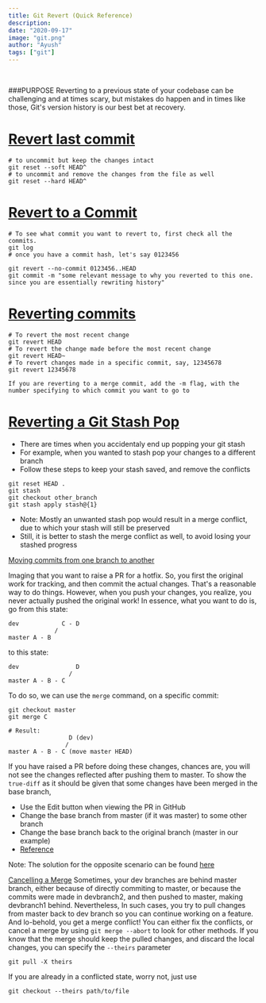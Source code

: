 ```yaml
---
title: Git Revert (Quick Reference)
description:
date: "2020-09-17"
image: "git.png"
author: "Ayush"
tags: ["git"]
---
```


<br />

###PURPOSE
Reverting to a previous state of your codebase can be challenging and at times scary, but mistakes do happen and in times like those, Git's version history is our best bet at recovery.

# [Revert last commit](https://stackoverflow.com/a/2846154/7048915)
```
# to uncommit but keep the changes intact
git reset --soft HEAD^
# to uncommit and remove the changes from the file as well
git reset --hard HEAD^
```

# [Revert to a Commit](https://stackoverflow.com/a/21718540/7048915)

```
# To see what commit you want to revert to, first check all the commits.
git log
# once you have a commit hash, let's say 0123456

git revert --no-commit 0123456..HEAD
git commit -m "some relevant message to why you reverted to this one. since you are essentially rewriting history"
```

# [Reverting commits](http://gitready.com/intermediate/2009/03/16/rolling-back-changes-with-revert.html)
```
# To revert the most recent change
git revert HEAD
# To revert the change made before the most recent change
git revert HEAD~
# To revert changes made in a specific commit, say, 12345678
git revert 12345678

If you are reverting to a merge commit, add the -m flag, with the number specifying to which commit you want to go to
```

# [Reverting a Git Stash Pop](https://stackoverflow.com/a/22207257/7048915)
- There are times when you accidentaly end up popping your git stash
- For example, when you wanted to stash pop your changes to a different branch
- Follow these steps to keep your stash saved, and remove the conflicts
```
git reset HEAD .
git stash
git checkout other_branch
git stash apply stash@{1}
```
- Note: Mostly an unwanted stash pop would result in a merge conflict, due to which your stash will still be preserved
- Still, it is better to stash the merge conflict as well, to avoid losing your stashed progress


[Moving commits from one branch to another](https://stackoverflow.com/questions/3492536/point-branch-to-new-commit)

Imaging that you want to raise a PR for a hotfix. So, you first the original work for tracking, and then commit the actual changes. That's a reasonable way to do things. However, when you push your changes, you realize, you never actually pushed the original work! In essence, what you want to do is, go from this state:

```
dev            C - D
             /
master A - B
```

to this state:
```
dev                D
                 /
master A - B - C
```

To do so, we can use the `merge` command, on a specific commit:
```
git checkout master
git merge C

# Result:
                 D (dev)
                /
master A - B - C (move master HEAD)
```
If you have raised a PR before doing these changes, chances are, you will not see the changes reflected after pushing them to master.
To show the `true-diff` as it should be given that some changes have been merged in the base branch,
- Use the Edit button when viewing the PR in GitHub
- Change the base branch from master (if it was master) to some other branch
- Change the base branch back to the original branch (master in our example)
- [Reference](https://stackoverflow.com/a/46782679/7048915)

Note: The solution for the opposite scenario can be found [here](https://stackoverflow.com/questions/1628563/move-the-most-recent-commits-to-a-new-branch-with-git)

[Cancelling a Merge](https://stackoverflow.com/questions/10697463/resolve-git-merge-conflicts-in-favor-of-their-changes-during-a-pull)
Sometimes, your dev branches are behind master branch, either because of directly commiting to master, or because the commits were made in devbranch2, and then pushed to master, making devbranch1 behind.
Nevertheless, In such cases, you try to pull changes from master back to dev branch so you can continue working on a feature.
And lo-behold, you get a merge conflict!
You can either fix the conflicts, or cancel a merge by using `git merge --abort` to look for other methods.
If you know that the merge should keep the pulled changes, and discard the local changes, you can specify the `--theirs` parameter
```
git pull -X theirs
```
If you are already in a conflicted state, worry not, just use
```
git checkout --theirs path/to/file
```
